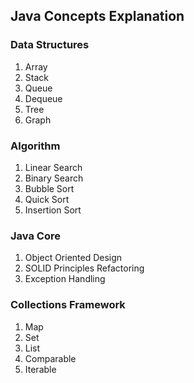 ## Java Concepts Explanation
### Data Structures
1. Array
2. Stack
3. Queue
4. Dequeue
5. Tree
6. Graph

### Algorithm
1. Linear Search
2. Binary Search
3. Bubble Sort
4. Quick Sort
5. Insertion Sort

### Java Core
1. Object Oriented Design
2. SOLID Principles Refactoring
3. Exception Handling

### Collections Framework
1. Map
2. Set
3. List
4. Comparable
5. Iterable